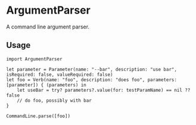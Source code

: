 # ArgumentParser

A command line argument parser.

## Usage

```
import ArgumentParser

let parameter = Parameter(name: "--bar", description: "use bar", isRequired: false, valueRequired: false)
let foo = Verb(name: "foo", description: "does foo", parameters: [parameter]) { (parameters) in
    let useBar = try? parameters?.value(for: testParamName) == nil ?? false
    // do foo, possibly with bar
}

CommandLine.parse([foo])
```
